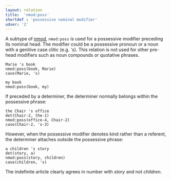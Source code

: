 ```yaml
---
layout: relation
title:  'nmod:poss'
shortdef : 'possessive nominal modifier'
udver: '2'
---
```


A subtype of [nmod](), `nmod:poss` is used for a possessive modifier preceding its nominal head. The modifier could be a possessive pronoun or a noun with a genitive case clitic (e.g. _'s_). This relation is not used for other pre-head modifiers such as noun compounds or quotative phrases.

~~~ sdparse
Marie 's book
nmod:poss(book, Marie)
case(Marie, 's)
~~~

~~~ sdparse
my book
nmod:poss(book, my)
~~~

If preceded by a determiner, the determiner normally belongs within the possessive phrase:

~~~ sdparse
the Chair 's office
det(Chair-2, the-1)
nmod:poss(office-4, Chair-2)
case(Chair-2, 's-3)
~~~

However, when the possessive modifier denotes kind rather than a referent, the determiner attaches outside the possessive phrase:

~~~ sdparse
a children 's story
det(story, a)
nmod:poss(story, children)
case(children, 's)
~~~

The indefinite article clearly agrees in number with _story_ and not _children_.

<!-- Interlanguage links updated Po 11. listopadu 2024, 20:11:05 CET -->
